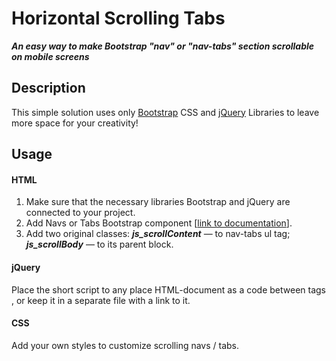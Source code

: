 # Horizontal Scrolling Tabs
***An easy way to make Bootstrap "nav" or "nav-tabs" section scrollable on mobile screens***

## Description
This simple solution uses only [Bootstrap](https://getbootstrap.com/) CSS and [jQuery](https://jquery.com/) Libraries to leave more space for your creativity! 

## Usage

#### HTML

1. Make sure that the necessary libraries Bootstrap and jQuery are connected to your project.
2. Add Navs or Tabs Bootstrap component [[link to documentation](https://getbootstrap.com/docs/5.0/components/navs-tabs/)].
3. Add two original classes:
    ***js_scrollContent*** — to nav-tabs ul tag;
    ***js_scrollBody*** — to its parent block.
   
#### jQuery

Place the short script to any place HTML-document as a code between tags ***<script>...</script>***, or keep it in a separate file with a link to it.

#### CSS

Add your own styles to customize scrolling navs / tabs.



